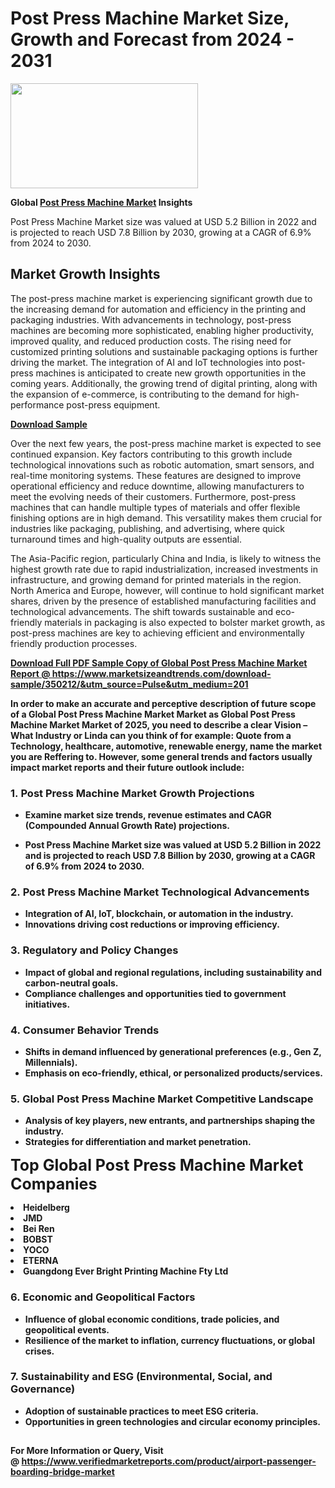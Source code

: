 <H1>Post Press Machine Market Size, Growth and Forecast from 2024 - 2031</H1><img class="aligncenter size-medium wp-image-584254" src="https://thirdeyenews.in/wp-content/uploads/2024/09/Global-Market-Research-300x168.jpeg" alt="" width="300" height="168" /><p><strong>Global&nbsp;<a href="https://www.marketsizeandtrends.com/download-sample/350212/&amp;utm_source=Pulse&amp;utm_medium=201">Post Press Machine Market</a> Insights</strong></p><p>Post Press Machine Market size was valued at USD 5.2 Billion in 2022 and is projected to reach USD 7.8 Billion by 2030, growing at a CAGR of 6.9% from 2024 to 2030.</p><p><h2>Market Growth Insights</h2> <p>The post-press machine market is experiencing significant growth due to the increasing demand for automation and efficiency in the printing and packaging industries. With advancements in technology, post-press machines are becoming more sophisticated, enabling higher productivity, improved quality, and reduced production costs. The rising need for customized printing solutions and sustainable packaging options is further driving the market. The integration of AI and IoT technologies into post-press machines is anticipated to create new growth opportunities in the coming years. Additionally, the growing trend of digital printing, along with the expansion of e-commerce, is contributing to the demand for high-performance post-press equipment.</p> <p><strong><a href="#">Download Sample</a></strong></p> <p>Over the next few years, the post-press machine market is expected to see continued expansion. Key factors contributing to this growth include technological innovations such as robotic automation, smart sensors, and real-time monitoring systems. These features are designed to improve operational efficiency and reduce downtime, allowing manufacturers to meet the evolving needs of their customers. Furthermore, post-press machines that can handle multiple types of materials and offer flexible finishing options are in high demand. This versatility makes them crucial for industries like packaging, publishing, and advertising, where quick turnaround times and high-quality outputs are essential.</p> <p>The Asia-Pacific region, particularly China and India, is likely to witness the highest growth rate due to rapid industrialization, increased investments in infrastructure, and growing demand for printed materials in the region. North America and Europe, however, will continue to hold significant market shares, driven by the presence of established manufacturing facilities and technological advancements. The shift towards sustainable and eco-friendly materials in packaging is also expected to bolster market growth, as post-press machines are key to achieving efficient and environmentally friendly production processes.</p> <p><strong><a href="#"></p><p><span class=""><strong>Download Full PDF Sample Copy of Global Post Press Machine Market Report</strong> @ <a href="https://www.marketsizeandtrends.com/download-sample/350212/&amp;utm_source=Pulse&amp;utm_medium=201" target="_blank">https://www.marketsizeandtrends.com/download-sample/350212/&amp;utm_source=Pulse&amp;utm_medium=201</a></span></p><p>In order to make an accurate and perceptive description of future scope of a Global&nbsp;Post Press Machine Market Market as Global&nbsp;Post Press Machine Market Market of 2025, you need to describe a clear Vision &ndash; What Industry or Linda can you think of for example: Quote from a Technology, healthcare, automotive, renewable energy, name the market you are Reffering to. However, some general trends and factors usually impact market reports and their future outlook include:</p><h3>1.&nbsp;<strong>Post Press Machine Market Growth Projections</strong></h3><ul><li>Examine market size trends, revenue estimates and CAGR (Compounded Annual Growth Rate) projections.</li><li><p>Post Press Machine Market size was valued at USD 5.2 Billion in 2022 and is projected to reach USD 7.8 Billion by 2030, growing at a CAGR of 6.9% from 2024 to 2030.</p></li></ul><h3>2.&nbsp;<strong>Post Press Machine Market Technological Advancements</strong></h3><ul><li>Integration of AI, IoT, blockchain, or automation in the industry.</li><li>Innovations driving cost reductions or improving efficiency.</li></ul><h3>3.&nbsp;<strong>Regulatory and Policy Changes</strong></h3><ul><li>Impact of global and regional regulations, including sustainability and carbon-neutral goals.</li><li>Compliance challenges and opportunities tied to government initiatives.</li></ul><h3>4.&nbsp;<strong>Consumer Behavior Trends</strong></h3><ul><li>Shifts in demand influenced by generational preferences (e.g., Gen Z, Millennials).</li><li>Emphasis on eco-friendly, ethical, or personalized products/services.</li></ul><h3>5.&nbsp;<strong>Global Post Press Machine Market Competitive Landscape</strong></h3><ul><li>Analysis of key players, new entrants, and partnerships shaping the industry.</li><li>Strategies for differentiation and market penetration.</li></ul><p data-pm-slice="1 1 []"><span style="color: inherit; font-family: inherit; font-size: 25px;">Top Global Post Press Machine Market Companies</span></p><div class="" data-test-id=""><p><li>Heidelberg</li><li> JMD</li><li> Bei Ren</li><li> BOBST</li><li> YOCO</li><li> ETERNA</li><li> Guangdong Ever Bright Printing Machine Fty Ltd</li></p></div><h3>6.&nbsp;<strong>Economic and Geopolitical Factors</strong></h3><ul><li>Influence of global economic conditions, trade policies, and geopolitical events.</li><li>Resilience of the market to inflation, currency fluctuations, or global crises.</li></ul><h3>7.&nbsp;<strong>Sustainability and ESG (Environmental, Social, and Governance)</strong></h3><ul><li>Adoption of sustainable practices to meet ESG criteria.</li><li>Opportunities in green technologies and circular economy principles.</li></ul><h2><strong style="font-size: 14px;">For More Information or Query, Visit @&nbsp;</strong><a style="background-color: #ffffff; font-size: 14px;" href="https://www.marketsizeandtrends.com/report/post-press-machine-market/" target="_blank">https://www.verifiedmarketreports.com/product/airport-passenger-boarding-bridge-market</a></h2>
